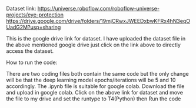 Dataset link: https://universe.roboflow.com/roboflow-universe-projects/eye-protection
https://drive.google.com/drive/folders/19mjCRwxJWEEDxbwKFRx4hN3eqOUadG2M?usp=sharing 

This is the google drive link for dataset. I have uploaded the dataset file in the above mentioned google drive just click on the link above to directly access the dataset. 

 

How to run the code: 

There are two coding files both contain the same code but the only change will be that the deep learning model epochs/iterations will be 5 and 10 accordingly.
The .ipynb file is suitable for google colab. Download the file and upload in google colab. Click on the above link for dataset and move the file to my drive and set the runtype to T4(Python) then Run the code  

 
